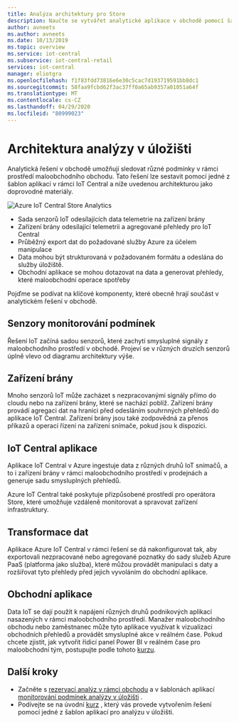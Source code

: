 ```yaml
---
title: Analýza architektury pro Store
description: Naučte se vytvářet analytické aplikace v obchodě pomocí šablony aplikace pro rezervaci v IoT Central
author: avneets
ms.author: avneets
ms.date: 10/13/2019
ms.topic: overview
ms.service: iot-central
ms.subservice: iot-central-retail
services: iot-central
manager: eliotgra
ms.openlocfilehash: f1f83fdd73816e6e30c5cac7d193719591bb8dc1
ms.sourcegitcommit: 58faa9fcbd62f3ac37ff0a65ab9357a01051a64f
ms.translationtype: MT
ms.contentlocale: cs-CZ
ms.lasthandoff: 04/29/2020
ms.locfileid: "80999023"
---
```

# <a name="in-store-analytics-architecture"></a>Architektura analýzy v úložišti



Analytická řešení v obchodě umožňují sledovat různé podmínky v rámci prostředí maloobchodního obchodu. Tato řešení lze sestavit pomocí jedné z šablon aplikací v rámci IoT Central a níže uvedenou architekturou jako doprovodné materiály.


![Azure IoT Central Store Analytics](./media/architecture/store-analytics-architecture-frame.png)

- Sada senzorů IoT odesílajících data telemetrie na zařízení brány
- Zařízení brány odesílající telemetrii a agregované přehledy pro IoT Central
- Průběžný export dat do požadované služby Azure za účelem manipulace
- Data mohou být strukturovaná v požadovaném formátu a odeslána do služby úložiště.
- Obchodní aplikace se mohou dotazovat na data a generovat přehledy, které maloobchodní operace spotřeby
 
Pojďme se podívat na klíčové komponenty, které obecně hrají součást v analytickém řešení v obchodě.

## <a name="condition-monitoring-sensors"></a>Senzory monitorování podmínek

Řešení IoT začíná sadou senzorů, které zachytí smysluplné signály z maloobchodního prostředí v obchodě. Projeví se v různých druzích senzorů úplně vlevo od diagramu architektury výše.

## <a name="gateway-devices"></a>Zařízení brány

Mnoho senzorů IoT může zacházet s nezpracovanými signály přímo do cloudu nebo na zařízení brány, které se nachází poblíž. Zařízení brány provádí agregaci dat na hranici před odesláním souhrnných přehledů do aplikace IoT Central. Zařízení brány jsou také zodpovědná za přenos příkazů a operací řízení na zařízení snímače, pokud jsou k dispozici. 

## <a name="iot-central-application"></a>IoT Central aplikace

Aplikace IoT Central v Azure ingestuje data z různých druhů IoT snímačů, a to i zařízení brány v rámci maloobchodního prostředí v prodejnách a generuje sadu smysluplných přehledů.

Azure IoT Central také poskytuje přizpůsobené prostředí pro operátora Store, které umožňuje vzdáleně monitorovat a spravovat zařízení infrastruktury.

## <a name="data-transform"></a>Transformace dat
Aplikace Azure IoT Central v rámci řešení se dá nakonfigurovat tak, aby exportovali nezpracované nebo agregované poznatky do sady služeb Azure PaaS (platforma jako služba), které můžou provádět manipulaci s daty a rozšiřovat tyto přehledy před jejich vyvoláním do obchodní aplikace. 

## <a name="business-application"></a>Obchodní aplikace
Data IoT se dají použít k napájení různých druhů podnikových aplikací nasazených v rámci maloobchodního prostředí. Manažer maloobchodního obchodu nebo zaměstnanec může tyto aplikace využívat k vizualizaci obchodních přehledů a provádět smysluplné akce v reálném čase. Pokud chcete zjistit, jak vytvořit řídicí panel Power BI v reálném čase pro maloobchodní tým, postupujte podle tohoto [kurzu](./tutorial-in-store-analytics-create-app.md).

## <a name="next-steps"></a>Další kroky
* Začněte s [rezervací analýz v rámci obchodu](https://aka.ms/checkouttemplate) a v šablonách aplikací [monitorování podmínek analýzy v úložišti](https://aka.ms/conditiontemplate) . 
* Podívejte se na úvodní [kurz](https://aka.ms/storeanalytics-tutorial) , který vás provede vytvořením řešení pomocí jedné z šablon aplikací pro analýzu v úložišti.
